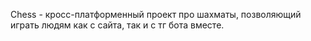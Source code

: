 Chess - кросс-платформенный проект про шахматы, позволяющий играть людям как с сайта, так и с тг бота вместе.
